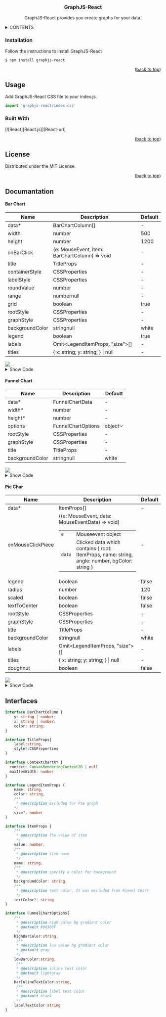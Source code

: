 <a name="readme-top"></a>
<br />
<div align="center">
  <h3 align="center">GraphJS-React</h3>

  <p align="center">
    GraphJS-React provides you create graphs for your data.
  </p>
</div>



<!-- TABLE OF CONTENTS -->
<details>
  <summary>CONTENTS</summary>
  <ol>
    <li>
      <a href="#installation">Installation</a>
    </li>
    <li>
      <a href="#usage">Usage</a>
      <ul>
        <li><a href="#show-your-grap">Show Your Data On Graphs</a></li>
        <li><a href="#properties">Properties</a></li>
      </ul>
    </li>
    <li><a href="#built-with">Built With</a></li>
    <li><a href="#license">License</a></li>
  </ol>
</details>

### Installation

Follow the instructions to install GraphJS-React

```
$ npm install graphjs-react
```

<p align="right">(<a href="#readme-top">back to top</a>)</p>

## Usage

Add GraphJS-React CSS file to your index.js.
```jsx
import 'graphjs-react/index.css'
```

### Built With

[![React][React.js]][React-url]

<p align="right">(<a href="#readme-top">back to top</a>)</p>


<!-- LICENSE -->
## License

Distributed under the MIT License.

<p align="right">(<a href="#readme-top">back to top</a>)</p>

<!-- DOCUMANTATION -->
## Documantation
<h4>Bar Chart</h4>
<table class="docblock-argstable sb-unstyled css-v2ifgj">
<thead class="docblock-argstable-head"><tr><th><span>Name</span></th><th><span>Description</span></th><th><span>Default</span></th></tr></thead><tbody class="docblock-argstable-body"><tr><td class="css-4lbn0a"><span class="css-in3yi3">data</span><span title="Required" class="css-1ywjlcj">*</span></td><td><div class="css-1f9domv"><span class="css-o1d7ko">BarChartColumn[]</span></div></td><td><span>-</span></td></tr><tr><td class="css-4lbn0a"><span class="css-in3yi3">width</span></td><td><div class="css-1f9domv"><div class="css-13nzt7e"><span class="css-o1d7ko">number</span></div></div></td><td><div class="css-13nzt7e"><span class="css-o1d7ko">500</span></div></td></tr><tr><td class="css-4lbn0a"><span class="css-in3yi3">height</span></td><td><div class="css-1f9domv"><div class="css-13nzt7e"><span class="css-o1d7ko">number</span></div></div></td><td><div class="css-13nzt7e"><span class="css-o1d7ko">1200</span></div></td></tr><tr><td class="css-4lbn0a"><span class="css-in3yi3">onBarClick</span></td><td><div class="css-1f9domv"><span class="css-o1d7ko">(e: MouseEvent, item: BarChartColumn) =&gt; void</span></div></td><td><span>-</span></td></tr><tr><td class="css-4lbn0a"><span class="css-in3yi3">title</span></td><td><div class="css-1f9domv"><div class="css-13nzt7e"><span class="css-o1d7ko">TitleProps</span></div></div></td><td><span>-</span></td></tr><tr><td class="css-4lbn0a"><span class="css-in3yi3">containerStyle</span></td><td><div class="css-1f9domv"><div class="css-13nzt7e"><span class="css-o1d7ko">CSSProperties</span></div></div></td><td><span>-</span></td></tr><tr><td class="css-4lbn0a"><span class="css-in3yi3">labelStyle</span></td><td><div class="css-1f9domv"><div class="css-13nzt7e"><span class="css-o1d7ko">CSSProperties</span></div></div></td><td><span>-</span></td></tr><tr><td class="css-4lbn0a"><span class="css-in3yi3">roundValue</span></td><td><div class="css-1f9domv"><div class="css-13nzt7e"><span class="css-o1d7ko">number</span></div></div></td><td><span>-</span></td></tr><tr><td class="css-4lbn0a"><span class="css-in3yi3">range</span></td><td><div class="css-1f9domv"><div class="css-13nzt7e"><span class="css-o1d7ko">number</span><span class="css-o1d7ko">null</span></div></div></td><td><span>-</span></td></tr><tr><td class="css-4lbn0a"><span class="css-in3yi3">grid</span></td><td><div class="css-1f9domv"><div class="css-13nzt7e"><span class="css-o1d7ko">boolean</span></div></div></td><td><div class="css-13nzt7e"><span class="css-o1d7ko">true</span></div></td></tr><tr><td class="css-4lbn0a"><span class="css-in3yi3">rootStyle</span></td><td><div class="css-1f9domv"><div class="css-13nzt7e"><span class="css-o1d7ko">CSSProperties</span></div></div></td><td><span>-</span></td></tr><tr><td class="css-4lbn0a"><span class="css-in3yi3">graphStyle</span></td><td><div class="css-1f9domv"><div class="css-13nzt7e"><span class="css-o1d7ko">CSSProperties</span></div></div></td><td><span>-</span></td></tr><tr><td class="css-4lbn0a"><span class="css-in3yi3">backgroundColor</span></td><td><div class="css-1f9domv"><div class="css-13nzt7e"><span class="css-o1d7ko">string</span><span class="css-o1d7ko">null</span></div></div></td><td><div class="css-13nzt7e"><span class="css-o1d7ko">white</span></div></td></tr><tr><td class="css-4lbn0a"><span class="css-in3yi3">legend</span></td><td><div class="css-1f9domv"><div class="css-13nzt7e"><span class="css-o1d7ko">boolean</span></div></div></td><td><div class="css-13nzt7e"><span class="css-o1d7ko">true</span></div></td></tr><tr><td class="css-4lbn0a"><span class="css-in3yi3">labels</span></td><td><div class="css-1f9domv"><span class="css-o1d7ko">Omit&lt;LegendItemProps, "size"&gt;[]</span></div></td><td><span>-</span></td></tr><tr><td class="css-4lbn0a"><span class="css-in3yi3">titles</span></td><td><div class="css-1f9domv"><span class="css-o1d7ko">{ x: string; y: string; } | null</span></div></td><td><span>-</span></td></tr></tbody></table>
<img src="./images/barchar-example.jpg">
<details>
  <summary>Show Code</summary>
  
  ```typescript
 <BarChart
  height={400}
  onBarClick={() => {}}
  data={[
    {
      color: 'rgb(110,221,234)',
      x: 'Ocak',
      y: -68
    },
    {
      color: 'rgb(106,226,126)',
      x: 'Şubat',
      y: -54
    },
    {
      color: 'rgb(154,222,111)',
      x: 'Mart',
      y: -37
    },
    {
      color: 'rgb(126,187,225)',
      x: 'Nisan',
      y: 56
    },
    {
      color: 'rgb(156,206,128)',
      x: 'Mayıs',
      y: 83
    },
    {
      color: 'rgb(116,245,247)',
      x: 'Haziran',
      y: -78
    },
    {
      color: 'rgb(235,196,136)',
      x: 'Temmuz',
      y: 30
    },
    {
      color: 'rgb(186,117,243)',
      x: 'Ağustos',
      y: 75
    },
    {
      color: 'rgb(221,157,208)',
      x: 'Eylül',
      y: -63
    },
    {
      color: 'rgb(252,122,106)',
      x: 'Ekim',
      y: 10
    },
    {
      color: 'rgb(193,139,193)',
      x: 'Kasım',
      y: 27
    },
    {
      color: 'rgb(254,173,150)',
      x: 'Aralık',
      y: -52
    }
  ]}
  width={400}
    />
  ```
</details>
<h4>Funnel Chart</h4>
<table class="docblock-argstable sb-unstyled css-v2ifgj"><thead class="docblock-argstable-head"><tr><th><span>Name</span></th><th><span>Description</span></th><th><span>Default</span></th></tr></thead><tbody class="docblock-argstable-body"><tr><td class="css-4lbn0a"><span class="css-in3yi3">data</span><span title="Required" class="css-1ywjlcj">*</span></td><td><div class="css-1f9domv"><div class="css-13nzt7e"><span class="css-o1d7ko">FunnelChartData</span></div></div></td><td><span>-</span></td></tr><tr><td class="css-4lbn0a"><span class="css-in3yi3">width</span><span title="Required" class="css-1ywjlcj">*</span></td><td><div class="css-1f9domv"><div class="css-13nzt7e"><span class="css-o1d7ko">number</span></div></div></td><td><span>-</span></td></tr><tr><td class="css-4lbn0a"><span class="css-in3yi3">height</span><span title="Required" class="css-1ywjlcj">*</span></td><td><div class="css-1f9domv"><div class="css-13nzt7e"><span class="css-o1d7ko">number</span></div></div></td><td><span>-</span></td></tr><tr><td class="css-4lbn0a"><span class="css-in3yi3">options</span></td><td><div class="css-1f9domv"><div class="css-13nzt7e"><span class="css-o1d7ko">FunnelChartOptions</span></div></div></td><td><div class="css-c3junj"><div class="sbdocs-expandable css-dxn7z0"><span>object</span><svg viewBox="0 0 14 14" width="14px" height="14px" class="css-18fo1wt"><path d="m1.15 5.6 5.5 5.5c.2.2.5.2.7 0l5.5-5.5a.5.5 0 0 0-.7-.7L7 10.04 1.85 4.9a.5.5 0 1 0-.7.7Z"></path></svg></div></div></td></tr><tr><td class="css-4lbn0a"><span class="css-in3yi3">rootStyle</span></td><td><div class="css-1f9domv"><div class="css-13nzt7e"><span class="css-o1d7ko">CSSProperties</span></div></div></td><td><span>-</span></td></tr><tr><td class="css-4lbn0a"><span class="css-in3yi3">graphStyle</span></td><td><div class="css-1f9domv"><div class="css-13nzt7e"><span class="css-o1d7ko">CSSProperties</span></div></div></td><td><span>-</span></td></tr><tr><td class="css-4lbn0a"><span class="css-in3yi3">title</span></td><td><div class="css-1f9domv"><div class="css-13nzt7e"><span class="css-o1d7ko">TitleProps</span></div></div></td><td><span>-</span></td></tr><tr><td class="css-4lbn0a"><span class="css-in3yi3">backgroundColor</span></td><td><div class="css-1f9domv"><div class="css-13nzt7e"><span class="css-o1d7ko">string</span><span class="css-o1d7ko">null</span></div></div></td><td><div class="css-13nzt7e"><span class="css-o1d7ko">white</span></div></td></tr></tbody></table>

<img src="./images/funnel-chart.jpg">
<details>
  <summary>Show Code</summary>
  
  ```typescript
<FunnelChart
  data={[
    {
      backgroundColor: 'lightgreen',
      name: 'Agdfgggggggggggggggggggggggg',
      value: 999
    },
    {
      backgroundColor: 'green',
      name: 'B',
      value: 168
    },
    {
      backgroundColor: 'yellow',
      name: 'E',
      value: 114
    },
    {
      backgroundColor: 'red',
      name: 'C',
      value: 93
    },
    {
      backgroundColor: 'black',
      name: 'D',
      value: 32
    }
  ]}
  height={500}
  width={500}
/>
  ```
</details>

<h4>Pie Char</h4>
<table class="docblock-argstable sb-unstyled css-v2ifgj"><thead class="docblock-argstable-head"><tr><th><span>Name</span></th><th><span>Description</span></th><th><span>Default</span></th></tr></thead><tbody class="docblock-argstable-body"><tr><td class="css-4lbn0a"><span class="css-in3yi3">data</span><span title="Required" class="css-1ywjlcj">*</span></td><td><div class="css-1f9domv"><span class="css-o1d7ko">ItemProps[]</span></div></td><td><span>-</span></td></tr><tr><td class="css-4lbn0a"><span class="css-in3yi3">onMouseClickPiece</span></td><td><div class="css-18q7sb7"><span class="css-o1d7ko">((e: MouseEvent, data: MouseEventData) =&gt; void)</span></div><table class="css-3nr4py"><tbody><tr><td><code>e</code></td><td>Mouseevent object</td></tr><tr><td><code>data</code></td><td>Clicked data which contains {
    root: ItemProps,
    name: string,
    angle: number,
    bgColor: string
}</td></tr></tbody></table></td><td><span>-</span></td></tr><tr><td class="css-4lbn0a"><span class="css-in3yi3">legend</span></td><td><div class="css-1f9domv"><div class="css-13nzt7e"><span class="css-o1d7ko">boolean</span></div></div></td><td><div class="css-13nzt7e"><span class="css-o1d7ko">false</span></div></td></tr><tr><td class="css-4lbn0a"><span class="css-in3yi3">radius</span></td><td><div class="css-1f9domv"><div class="css-13nzt7e"><span class="css-o1d7ko">number</span></div></div></td><td><div class="css-13nzt7e"><span class="css-o1d7ko">120</span></div></td></tr><tr><td class="css-4lbn0a"><span class="css-in3yi3">scaled</span></td><td><div class="css-1f9domv"><div class="css-13nzt7e"><span class="css-o1d7ko">boolean</span></div></div></td><td><div class="css-13nzt7e"><span class="css-o1d7ko">false</span></div></td></tr><tr><td class="css-4lbn0a"><span class="css-in3yi3">textToCenter</span></td><td><div class="css-1f9domv"><div class="css-13nzt7e"><span class="css-o1d7ko">boolean</span></div></div></td><td><div class="css-13nzt7e"><span class="css-o1d7ko">false</span></div></td></tr><tr><td class="css-4lbn0a"><span class="css-in3yi3">rootStyle</span></td><td><div class="css-1f9domv"><div class="css-13nzt7e"><span class="css-o1d7ko">CSSProperties</span></div></div></td><td><span>-</span></td></tr><tr><td class="css-4lbn0a"><span class="css-in3yi3">graphStyle</span></td><td><div class="css-1f9domv"><div class="css-13nzt7e"><span class="css-o1d7ko">CSSProperties</span></div></div></td><td><span>-</span></td></tr><tr><td class="css-4lbn0a"><span class="css-in3yi3">title</span></td><td><div class="css-1f9domv"><div class="css-13nzt7e"><span class="css-o1d7ko">TitleProps</span></div></div></td><td><span>-</span></td></tr><tr><td class="css-4lbn0a"><span class="css-in3yi3">backgroundColor</span></td><td><div class="css-1f9domv"><div class="css-13nzt7e"><span class="css-o1d7ko">string</span><span class="css-o1d7ko">null</span></div></div></td><td><div class="css-13nzt7e"><span class="css-o1d7ko">white</span></div></td></tr><tr><td class="css-4lbn0a"><span class="css-in3yi3">labels</span></td><td><div class="css-1f9domv"><span class="css-o1d7ko">Omit&lt;LegendItemProps, "size"&gt;[]</span></div></td><td><span>-</span></td></tr><tr><td class="css-4lbn0a"><span class="css-in3yi3">titles</span></td><td><div class="css-1f9domv"><span class="css-o1d7ko">{ x: string; y: string; } | null</span></div></td><td><span>-</span></td></tr><tr><td class="css-4lbn0a"><span class="css-in3yi3">doughnut</span></td><td><div class="css-1f9domv"><div class="css-13nzt7e"><span class="css-o1d7ko">boolean</span></div></div></td><td><div class="css-13nzt7e"><span class="css-o1d7ko">false</span></div></td></tr></tbody></table>
<img src="./images/pie-chart.jpg">
<details>
<summary>Show Code</summary>
  
```typescript
  <Pie
  data={[
    {
      backgroundColor: 'lightgreen',
      name: 'K',
      textColor: 'white',
      value: 136
    },
    {
      backgroundColor: 'green',
      name: 'B',
      textColor: 'yellow',
      value: 85
    },
    {
      backgroundColor: 'red',
      name: 'C',
      textColor: 'white',
      value: 53
    },
    {
      backgroundColor: 'black',
      name: 'D',
      textColor: 'white',
      value: 22
    },
    {
      backgroundColor: 'yellow',
      name: 'E',
      textColor: 'black',
      value: 30
    }
  ]}
  legend
  onMouseClickPiece={() => {}}
/>
```

</details>
  
<!-- INTERFACES -->

## Interfaces

```typescript
interface BarChartColumn {
    y: string | number;
    x: string | number;
    color: string;
}
```

```typescript
interface TitleProps{
    label:string,
    style?:CSSProperties
}
```

```typescript
interface ContextChartXY {
  context: CanvasRenderingContext2D | null
  maxItemWidth: number
}
```

```typescript
interface LegendItemProps {
    name: string,
    color: string,
    /**
     * @description Excluded for Pie graph
    */
    size?: number
}
```

```typescript
interface ItemProps {
    /**
     * @description The value of item
     */
    value: number,
    /**
     * @description item name
     */
    name: string,
    /**
     * @description specify a color for background
     */
    backgroundColor: string,
    /**
     * @description text color, It was excluded from Funnel Chart
     */
    textColor?: string
}
```

```typescript
interface FunnelChartOptions{
    /**
     * @description high value bg gradient color
     * @default #00308F
     */
    highBarColor:string,
     /**
     * @description low value bg gradient color
     * @default gray
     */
    lowBarColor:string,
     /**
     * @description inline text color
     * @default lightgray
     */
    barInlineTextColor:string,
     /**
     * @description label text color
     * @default black
     */
    labelTextColor:string
}
```
